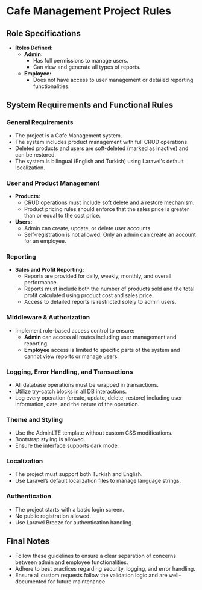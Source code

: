 # Cafe Management Project Rules

## Role Specifications

- **Roles Defined:**  
  - **Admin:**  
    - Has full permissions to manage users.  
    - Can view and generate all types of reports.  
  - **Employee:**  
    - Does not have access to user management or detailed reporting functionalities.
    
## System Requirements and Functional Rules

### General Requirements
- The project is a Cafe Management system.
- The system includes product management with full CRUD operations.
- Deleted products and users are soft-deleted (marked as inactive) and can be restored.
- The system is bilingual (English and Turkish) using Laravel's default localization.

### User and Product Management
- **Products:**  
  - CRUD operations must include soft delete and a restore mechanism.
  - Product pricing rules should enforce that the sales price is greater than or equal to the cost price.
- **Users:**  
  - Admin can create, update, or delete user accounts.
  - Self-registration is not allowed. Only an admin can create an account for an employee.

### Reporting
- **Sales and Profit Reporting:**  
  - Reports are provided for daily, weekly, monthly, and overall performance.
  - Reports must include both the number of products sold and the total profit calculated using product cost and sales price.
  - Access to detailed reports is restricted solely to admin users.

### Middleware & Authorization
- Implement role-based access control to ensure:
  - **Admin** can access all routes including user management and reporting.
  - **Employee** access is limited to specific parts of the system and cannot view reports or manage users.

### Logging, Error Handling, and Transactions
- All database operations must be wrapped in transactions.
- Utilize try-catch blocks in all DB interactions.
- Log every operation (create, update, delete, restore) including user information, date, and the nature of the operation.

### Theme and Styling
- Use the AdminLTE template without custom CSS modifications.
- Bootstrap styling is allowed.
- Ensure the interface supports dark mode.

### Localization
- The project must support both Turkish and English.
- Use Laravel’s default localization files to manage language strings.

### Authentication
- The project starts with a basic login screen.
- No public registration allowed.  
- Use Laravel Breeze for authentication handling.

## Final Notes
- Follow these guidelines to ensure a clear separation of concerns between admin and employee functionalities.
- Adhere to best practices regarding security, logging, and error handling.
- Ensure all custom requests follow the validation logic and are well-documented for future maintenance.
